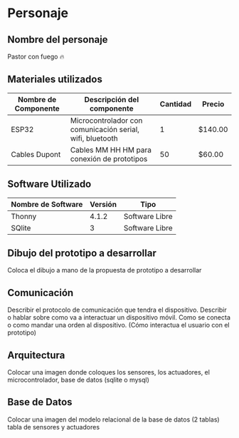 # Personaje

## Nombre del personaje
Pastor con fuego  🔥

## Materiales utilizados
|Nombre de Componente|Descripción del componente|Cantidad|Precio|
|--|--|--|--|
|ESP32|Microcontrolador con comunicación serial, wifi, bluetooth|1|$140.00|
|Cables Dupont|Cables MM HH HM para conexión de prototipos|50|$60.00| 

## Software Utilizado
|Nombre de Software|Versión|Tipo|
|--|--|--|
|Thonny|4.1.2|Software Libre|
|SQlite|3|Software Libre|

## Dibujo del prototipo a desarrollar
Coloca el dibujo a mano de la propuesta de prototipo a desarrollar

## Comunicación
Describir el protocolo de comunicación que tendra el dispositivo. Describir o hablar sobre como va a interactuar un dispositivo móvil.
 Como se conecta o como mandar una orden al dispositivo. (Cómo interactua el usuario con el prototipo)

## Arquitectura

Colocar una imagen donde coloques los sensores, los actuadores, el microcontrolador, base de datos (sqlite o mysql)

## Base de Datos

Colocar una imagen del modelo relacional de la base de datos (2 tablas) tabla de sensores y actuadores
